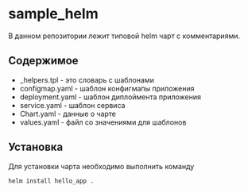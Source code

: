 # sample_helm
В данном репозитории лежит типовой helm чарт с комментариями. 

## Содержимое

- _helpers.tpl - это словарь с шаблонами
- configmap.yaml - шаблон конфигмапы приложения
- deployment.yaml - шаблон диплоймента приложения
- service.yaml - шаблон сервиса
- Chart.yaml - данные о чарте
- values.yaml - файл со значениями для шаблонов

## Установка

Для установки чарта необходимо выполнить команду

```sh
helm install hello_app .
```